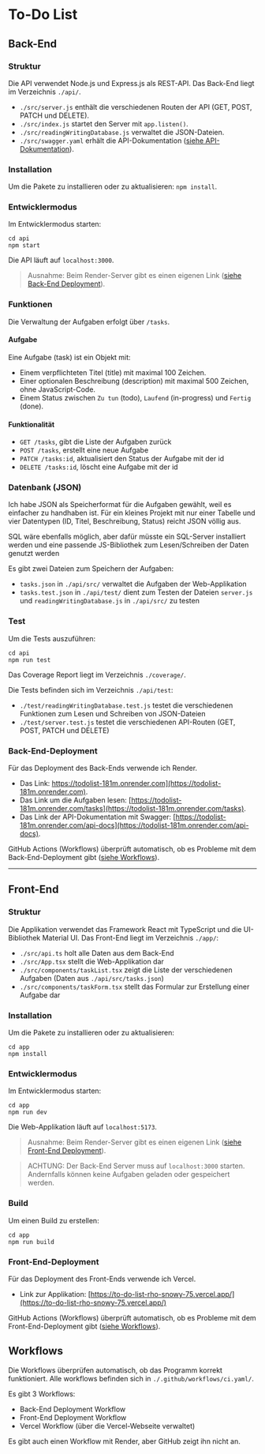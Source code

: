 # To-Do List

## Back-End

### Struktur
Die API verwendet Node.js und Express.js als REST-API.
Das Back-End liegt im Verzeichnis `./api/`.

- `./src/server.js` enthält die verschiedenen Routen der API (GET, POST, PATCH und DELETE).
- `./src/index.js` startet den Server mit `app.listen()`.
- `./src/readingWritingDatabase.js` verwaltet die JSON-Dateien.
- `./src/swagger.yaml` erhält die API-Dokumentation ([siehe API-Dokumentation](#Back-End-Deployment)).

### Installation
Um die Pakete zu installieren oder zu aktualisieren: `npm install`.

### Entwicklermodus
Im Entwicklermodus starten: 
```
cd api
npm start
```

Die API läuft auf `localhost:3000`.  
>Ausnahme: Beim Render-Server gibt es einen eigenen Link ([siehe Back-End Deployment](#Back-End-Deployment)).

### Funktionen
Die Verwaltung der Aufgaben erfolgt über `/tasks`.

#### Aufgabe
Eine Aufgabe (task) ist ein Objekt mit:

- Einem verpflichteten Titel (title) mit maximal 100 Zeichen.
- Einer optionalen Beschreibung (description) mit maximal 500 Zeichen, ohne JavaScript-Code.
- Einem Status zwischen `Zu tun` (todo), `Laufend` (in-progress) und `Fertig` (done).

#### Funktionalität
- `GET /tasks`, gibt die Liste der Aufgaben zurück
- `POST /tasks`, erstellt eine neue Aufgabe
- `PATCH /tasks:id`, aktualisiert den Status der Aufgabe mit der id
- `DELETE /tasks:id`, löscht eine Aufgabe mit der id

### Datenbank (JSON)
Ich habe JSON als Speicherformat für die Aufgaben gewählt, weil es einfacher zu handhaben ist.
Für ein kleines Projekt mit nur einer Tabelle und vier Datentypen (ID, Titel, Beschreibung, Status) reicht JSON völlig aus.

SQL wäre ebenfalls möglich, aber dafür müsste ein SQL-Server installiert werden und eine passende JS-Bibliothek zum Lesen/Schreiben der Daten genutzt werden

Es gibt zwei Dateien zum Speichern der Aufgaben:

- `tasks.json` in `./api/src/` verwaltet die Aufgaben der Web-Applikation
- `tasks.test.json` in `./api/test/` dient zum Testen der Dateien `server.js` und `readingWritingDatabase.js` in `./api/src/` zu testen

### Test
Um die Tests auszuführen: 
```
cd api
npm run test
```

Das Coverage Report liegt im Verzeichnis `./coverage/`.

Die Tests befinden sich im Verzeichnis `./api/test`:

- `./test/readingWritingDatabase.test.js` testet die verschiedenen Funktionen zum Lesen und Schreiben von JSON-Dateien
- `./test/server.test.js` testet die verschiedenen API-Routen (GET, POST, PATCH und DELETE)

### Back-End-Deployment
Für das Deployment des Back-Ends verwende ich Render.

- Das Link: https://todolist-181m.onrender.com](https://todolist-181m.onrender.com).
- Das Link um die Aufgaben lesen: [https://todolist-181m.onrender.com/tasks](https://todolist-181m.onrender.com/tasks).
- Das Link der API-Dokumentation mit Swagger: [https://todolist-181m.onrender.com/api-docs](https://todolist-181m.onrender.com/api-docs).

GitHub Actions (Workflows) überprüft automatisch, ob es Probleme mit dem Back-End-Deployment gibt ([siehe Workflows](#Workflows)).

---

## Front-End

### Struktur
Die Applikation verwendet das Framework React mit TypeScript und die UI-Bibliothek Material UI.
Das Front-End liegt im Verzeichnis `./app/`:

- `./src/api.ts` holt alle Daten aus dem Back-End
- `./src/App.tsx` stellt die Web-Applikation dar
- `./src/components/taskList.tsx` zeigt die Liste der verschiedenen Aufgaben (Daten aus `./api/src/tasks.json`)
- `./src/components/taskForm.tsx` stellt das Formular zur Erstellung einer Aufgabe dar

### Installation
Um die Pakete zu installieren oder zu aktualisieren: 
```
cd app
npm install
```

### Entwicklermodus
Im Entwicklermodus starten: 
```
cd app
npm run dev
```
Die Web-Applikation läuft auf `localhost:5173`.
> Ausnahme: Beim Render-Server gibt es einen eigenen Link ([siehe Front-End Deployment](#Front-End-Deployment)).

> ACHTUNG: Der Back-End Server muss auf `localhost:3000` starten. Andernfalls können keine Aufgaben geladen oder gespeichert werden. 

### Build
Um einen Build zu erstellen: 
```
cd app
npm run build
```

### Front-End-Deployment
Für das Deployment des Front-Ends verwende ich Vercel.

- Link zur Applikation: [https://to-do-list-rho-snowy-75.vercel.app/](https://to-do-list-rho-snowy-75.vercel.app/)

GitHub Actions (Workflows) überprüft automatisch, ob es Probleme mit dem Front-End-Deployment gibt ([siehe Workflows](#Workflows)).  

## Workflows

Die Workflows überprüfen automatisch, ob das Programm korrekt funktioniert.
Alle workflows befinden sich in `./.github/workflows/ci.yaml/`.

Es gibt 3 Workflows:
- Back-End Deployment Workflow 
- Front-End Deployment Workflow
- Vercel Workflow (über die Vercel-Webseite verwaltet)

Es gibt auch einen Workflow mit Render, aber GitHub zeigt ihn nicht an.